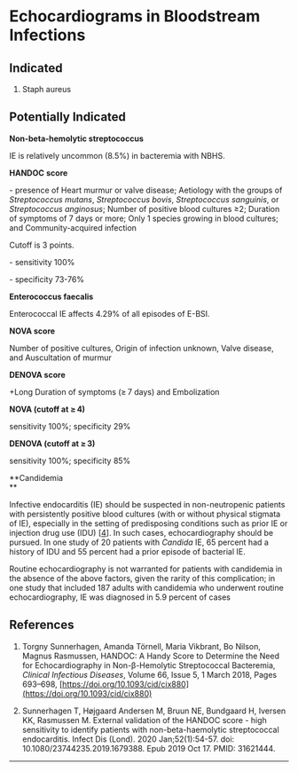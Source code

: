 # Echocardiograms in Bloodstream Infections

Indicated
---------

1.  Staph aureus

Potentially Indicated
---------------------

**Non-beta-hemolytic streptococcus**

IE is relatively uncommon (8.5%) in bacteremia with NBHS.

**HANDOC** **score**

\- presence of Heart murmur or valve disease; Aetiology with the groups of _Streptococcus mutans_, _Streptococcus bovis_, _Streptococcus sanguinis_, or _Streptococcus anginosus_; Number of positive blood cultures ≥2; Duration of symptoms of 7 days or more; Only 1 species growing in blood cultures; and Community-acquired infection 

Cutoff is 3 points.

\- sensitivity 100%

\- specificity 73-76%

**Enterococcus faecalis**

Enterococcal IE affects 4.29% of all episodes of E-BSI.

**NOVA score**

Number of positive cultures, Origin of infection unknown, Valve disease, and Auscultation of murmur

**DENOVA score**

+Long Duration of symptoms (≥ 7 days) and Embolization

**NOVA (cutoff at ≥ 4)**

sensitivity 100%; specificity 29%

**DENOVA (cutoff at ≥ 3)**

sensitivity 100%; specificity 85%

**Candidemia  
**

Infective endocarditis (IE) should be suspected in non-neutropenic patients with persistently positive blood cultures (with or without physical stigmata of IE), especially in the setting of predisposing conditions such as prior IE or injection drug use (IDU) \[[4](https://www.uptodate.com/contents/management-of-candidemia-and-invasive-candidiasis-in-adults/abstract/4)\]. In such cases, echocardiography should be pursued. In one study of 20 patients with _Candida_ IE, 65 percent had a history of IDU and 55 percent had a prior episode of bacterial IE.

Routine echocardiography is not warranted for patients with candidemia in the absence of the above factors, given the rarity of this complication; in one study that included 187 adults with candidemia who underwent routine echocardiography, IE was diagnosed in 5.9 percent of cases

References
----------

1.  Torgny Sunnerhagen, Amanda Törnell, Maria Vikbrant, Bo Nilson, Magnus Rasmussen, HANDOC: A Handy Score to Determine the Need for Echocardiography in Non-β-Hemolytic Streptococcal Bacteremia, _Clinical Infectious Diseases_, Volume 66, Issue 5, 1 March 2018, Pages 693–698, [https://doi.org/10.1093/cid/cix880](https://doi.org/10.1093/cid/cix880)
    
2.  Sunnerhagen T, Højgaard Andersen M, Bruun NE, Bundgaard H, Iversen KK, Rasmussen M. External validation of the HANDOC score - high sensitivity to identify patients with non-beta-haemolytic streptococcal endocarditis. Infect Dis (Lond). 2020 Jan;52(1):54-57. doi: 10.1080/23744235.2019.1679388. Epub 2019 Oct 17. PMID: 31621444.
    

* * *